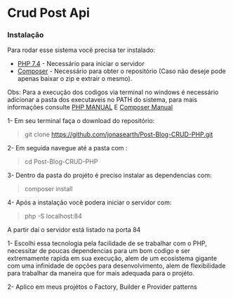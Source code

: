 # Crud Post Api

### Instalação
Para rodar esse sistema você precisa ter instalado:

- [PHP 7.4](https://www.php.net/downloads.php) - Necessário para iniciar o servidor
- [Composer](https://getcomposer.org/download)  - Necessário para obter o repositório (Caso não deseje pode apenas baixar o zip e extrair o mesmo).

Obs: Para a execução dos codigos via terminal no windows é necessário adicionar a pasta dos executaveis no PATH do sistema, para mais informações consulte [PHP MANUAL](https://www.php.net/manual/pt_BR/faq.installation.php#faq.installation.addtopath) E [Composer Manual](https://getcomposer.org/doc/00-intro.md#installation-windows)


1- Em seu terminal faça o download do repositório:
> git clone https://github.com/jonasearth/Post-Blog-CRUD-PHP.git

2- Em seguida navegue até a pasta com :
> cd Post-Blog-CRUD-PHP

3- Dentro da pasta do projéto é preciso instalar as dependencias com:
> composer install

4- Após a instalação você podera iniciar o servidor com:
> php -S localhost:84

A partir daí o servidor está listado na porta 84


1- Escolhi essa tecnologia pela facilidade de se trabalhar com o PHP, necessitar de poucas dependencias para um bom codigo e ser extremamente rapida em sua execução, alem de um ecosistema gigante com uma infinidade de opções para desenvolvimento, alem de flexibilidade para trabalhar da maneira que for mais adequada para o projéto.

2- Aplico em meus projétos o Factory, Builder e Provider patterns